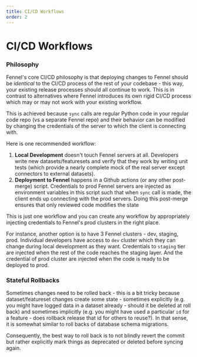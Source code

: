 ```yaml
---
title: CI/CD Workflows
order: 2
---
```


# CI/CD Workflows

### Philosophy

Fennel's core CI/CD philosophy is that deploying changes to Fennel should be _identical_ to the CI/CD process of the rest of your codebase - this way, your existing release processes should all continue to work. This is in contrast to alternatives where Fennel introduces its own rigid CI/CD process which may or may not work with your existing workflow.

This is achieved because `sync` calls are regular Python code in your regular code repo (vs a separate Fennel repo) and their behavior can be modified by changing the credentials of the server to which the client is connecting with.&#x20;

Here is one recommended workflow:

1. **Local Development** doesn't touch Fennel servers at all. Developers write new datasets/featuresets and verify that they work by writing unit tests (which provide a nearly complete mock of the real server except connectors to external datasets).&#x20;
2. **Deployment to Fennel** happens in a Github actions (or any other post-merge) script. Credentials to prod Fennel servers are injected as environment variables in this script such that when `sync` call is made, the client ends up connecting with the prod servers. Doing this post-merge ensures that only reviewed code modifies the state

This is just one workflow and you can create any workflow by appropriately injecting credentials to Fennel's prod clusters in the right place.&#x20;

For instance, another option is to have 3 Fennel clusters - dev, staging, prod. Individual developers have access to `dev` cluster which they can change during local development as they want. Credentials to `staging` tier are injected when the rest of the code reaches the staging layer. And the credential of prod cluster are injected when the code is ready to be deployed to prod.&#x20;

### Stateful Rollbacks

Sometimes changes need to be rolled back - this is a bit tricky because dataset/featureset changes create some state - sometimes explicitly (e.g. you might have logged data in a dataset already - should it be deleted at roll back) and sometimes implicitly (e.g. you might have used a particular `id` for a feature - does rollback release that id for others to reuse?). In that sense, it is somewhat similar to roll backs of database schema migrations.&#x20;

Consequently, the best way to roll back is to not blindly revert the commit but rather explicitly mark things as deprecated or deleted before syncing again.&#x20;
